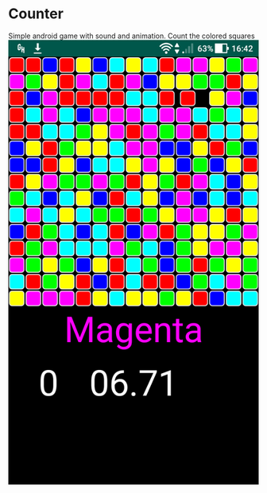 # Counter
Simple android game with sound and animation. Count the colored squares
![screenshot](https://github.com/JordanElButler/Counter/raw/master/Screenshot_20201013-164250.png )
